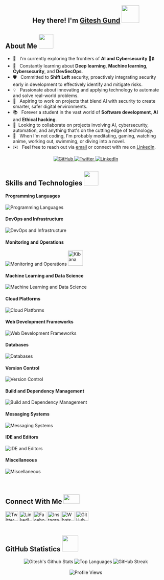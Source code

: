 <h2 align="center">Hey there! I'm <a href="https://www.linkedin.com/in/giteshgund/">Gitesh Gund</a> <img src="https://media.giphy.com/media/fGGV7FeScq2s/giphy.gif" width="55px"></h2>

<h2>About Me <img src="https://media.giphy.com/media/2y98KScHKeaQM/giphy.gif" width="45px"></h2>

- 🔭 &nbsp; I'm currently exploring the frontiers of <strong>AI and Cybersecurity</strong> 🤖🔒
- 🌱 &nbsp; Constantly learning about <strong>Deep learning</strong>, <strong>Machine learning</strong>, <strong>Cybersecurity</strong>, and <strong>DevSecOps</strong>.
- 🛡️ &nbsp; Committed to <strong>Shift Left</strong> security, proactively integrating security early in development to effectively identify and mitigate risks.
- 💡 &nbsp; Passionate about innovating and applying technology to automate and solve real-world problems.
- 🚀 &nbsp; Aspiring to work on projects that blend AI with security to create smarter, safer digital environments.
- 📚 &nbsp; Forever a student in the vast world of <strong>Software development</strong>, <strong>AI</strong> and <strong>Ethical hacking</strong>.
- 🤝 &nbsp;Looking to collaborate on projects involving AI, cybersecurity, automation, and anything that's on the cutting edge of technology.
- 🎨 &nbsp; When I'm not coding, I'm probably meditating, gaming, watching anime, working out, swimming, or diving into a novel.
- ✉️ &nbsp; Feel free to reach out via [email](mailto:giteshgund1@gmail.com) or connect with me on [LinkedIn](https://www.linkedin.com/in/giteshgund/).

<div align="center">
  <a href="https://github.com/jetsunburst">
    <img src="https://img.shields.io/github/followers/jetsunburst?label=follow&style=social" alt="GitHub">
  </a>
  <a href="https://twitter.com/giteshgund">
    <img src="https://img.shields.io/twitter/follow/giteshgund?label=Twitter&style=social" alt="Twitter">
  </a>
  <a href="https://www.linkedin.com/in/giteshgund/">
    <img src="https://img.shields.io/badge/-LinkedIn-blue?style=flat-square&logo=Linkedin&logoColor=white" alt="LinkedIn">
  </a>
</div>


<h2 >Skills and Technologies <img src="https://media.giphy.com/media/3fNmJ20ErpkjK/giphy.gif" width="45px"></h2>
<div align="left">
  <h4>Programming Languages</h4>
  <img src="https://skillicons.dev/icons?i=py,java,go,js,c,cpp,bash,powershell,html" alt="Programming Languages" />
  
  <h4>DevOps and Infrastructure</h4>
  <img src="https://skillicons.dev/icons?i=kubernetes,docker,terraform,jenkins,linux,windows" alt="DevOps and Infrastructure" />
  
  <h4>Monitoring and Operations</h4>
  <img src="https://skillicons.dev/icons?i=grafana" alt="Monitoring and Operations" />
  <img src="https://cdn.jsdelivr.net/gh/devicons/devicon/icons/kibana/kibana-original.svg" alt="Kibana" width=47 />
  
  <h4>Machine Learning and Data Science</h4>
  <img src="https://skillicons.dev/icons?i=pytorch,sklearn,tensorflow,anaconda" alt="Machine Learning and Data Science" />
  
  <h4>Cloud Platforms</h4>
  <img src="https://skillicons.dev/icons?i=aws,gcp,azure" alt="Cloud Platforms" />
  
  <h4>Web Development Frameworks</h4>
  <img src="https://skillicons.dev/icons?i=flask,spring,nodejs" alt="Web Development Frameworks" />
  
  <h4> Databases</h4>
  <img src="https://skillicons.dev/icons?i=mysql,mongodb,postgres,sqlite" alt="Databases" />

  <h4>Version Control</h4>
  <img src="https://skillicons.dev/icons?i=git" alt="Version Control" />

  <h4>Build and Dependency Management</h4>
  <img src="https://skillicons.dev/icons?i=gradle,maven,npm" alt="Build and Dependency Management" />

  <h4>Messaging Systems</h4>
  <img src="https://skillicons.dev/icons?i=kafka" alt="Messaging Systems" />

  <h4>IDE and Editors</h4>
  <img src="https://skillicons.dev/icons?i=vscode,pycharm,idea,eclipse" alt="IDE and Editors" />

  <h4>Miscellaneous</h4>
  <img src="https://skillicons.dev/icons?i=postman" alt="Miscellaneous" />
</div>

<br>
<br>

<h2>Connect With Me <img src="https://media.giphy.com/media/JRlqKEzTDKci5JPcaL/giphy.gif" height="30px" width="50px"></h2>

<div align="left">
<a href="https://twitter.com/giteshgund" target="blank"><img align="center" src="https://img.icons8.com/fluency/48/twitter.png" alt="Twitter" height="30" width="40"></a>
<a href="https://www.linkedin.com/in/giteshgund/" target="blank"><img align="center" src="https://raw.githubusercontent.com/rahuldkjain/github-profile-readme-generator/master/src/images/icons/Social/linked-in-alt.svg" alt="LinkedIn" height="30" width="40"></a>
<a href="https://www.facebook.com/giteshgund" target="blank"><img align="center" src="https://raw.githubusercontent.com/rahuldkjain/github-profile-readme-generator/master/src/images/icons/Social/facebook.svg" alt="Facebook" height="30" width="40"></a>
<a href="https://www.instagram.com/gitesh.gund" target="blank"><img align="center" src="https://raw.githubusercontent.com/rahuldkjain/github-profile-readme-generator/master/src/images/icons/Social/instagram.svg" alt="Instagram" height="30" width="40"></a>
<a href="https://api.whatsapp.com/send/?phone=&text&app_absent=0&lang=en" target="blank"><img align="center" src="https://raw.githubusercontent.com/rahuldkjain/github-profile-readme-generator/master/src/images/icons/Social/whatsapp.svg" alt="WhatsApp" height="30" width="40"></a>
<a href="https://github.com/jetsunburst" target="blank"><img align="center" src="https://github.com/jetsunburst/jetsunburst/assets/91735941/bae0afd8-5bcb-4e4d-8bd5-f8915e06e2b4" alt="GitHub" height="30" width="40"></a>
</div>

<br>


<h2 align="centoer">GitHub Statistics <img src="https://media.giphy.com/media/Do5GRTYRIhSFy/giphy.gif" width="50px"></h2>
<div align="center">
  <img src="https://github-readme-stats.vercel.app/api?username=jetsunburst&include_all_commits=true&count_private=true&show_icons=true&line_height=20&title_color=7A7ADB&icon_color=2234AE&text_color=D3D3D3&bg_color=0,000000,130F40" alt="Gitesh's Github Stats">
  <img src="https://github-readme-stats.vercel.app/api/top-langs/?username=jetsunburst&layout=compact&text_color=daf7dc&bg_color=151515" alt="Top Languages">
  <img src="http://github-readme-streak-stats.herokuapp.com?user=jetsunburst&theme=highcontrast" alt="GitHub Streak">
</div>

<div align="center">
 <br>
<img src="https://komarev.com/ghpvc/?username=jetsunburst&label=Profile%20views&color=0e75b6&style=flat" alt="Profile Views">
  
</div>



